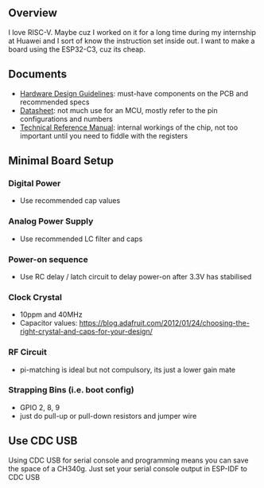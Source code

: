 
## Overview
I love RISC-V. Maybe cuz I worked on it for a long time during my internship at Huawei and I sort of know the instruction set inside out. I want to make a board using the ESP32-C3, cuz its cheap.

## Documents
- [Hardware Design Guidelines](https://www.espressif.com/sites/default/files/documentation/esp32-c3_hardware_design_guidelines_en.pdf): must-have components on the PCB and recommended specs
- [Datasheet](https://www.espressif.com/sites/default/files/documentation/esp32-c3_datasheet_en.pdf): not much use for an MCU, mostly refer to the pin configurations and numbers
- [Technical Reference Manual](file:///C:/Users/peter/Downloads/esp32-c3_technical_reference_manual_cn.pdf): internal workings of the chip, not too important until you need to fiddle with the registers

## Minimal Board Setup
### Digital Power
- Use recommended cap values

### Analog Power Supply
- Use recommended LC filter and caps

### Power-on sequence
- Use RC delay / latch circuit to delay power-on after 3.3V has stabilised

### Clock Crystal
- 10ppm and 40MHz
- Capacitor values: https://blog.adafruit.com/2012/01/24/choosing-the-right-crystal-and-caps-for-your-design/

### RF Circuit
- pi-matching is ideal but not compulsory, its just a lower gain mate

### Strapping Bins (i.e. boot config)
- GPIO 2, 8, 9
- just do pull-up or pull-down resistors and jumper wire

## Use CDC USB
Using CDC USB for serial console and programming means you can save the space of a CH340g. Just set your serial console output in ESP-IDF to CDC USB